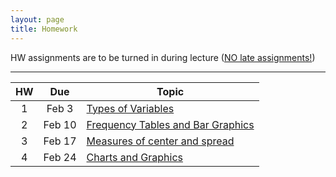 ```yaml
---
layout: page
title: Homework
---
```


HW assignments are to be turned in during lecture (<a href="../syllabus#hw-policy">NO late assignments!</a>)
<hr>

<table>
  <thead>
    <tr>
      <th>HW</th>
      <th>Due</th>
      <th>Topic</th>
    </tr>
  </thead>
  <tbody>
    <tr>
      <td align="center">1</td>
      <td align="center">Feb 3</td>
      <td><a href="math13-hw01-questions.pdf">Types of Variables</a></td>
    </tr>
    <tr>
      <td align="center">2</td>
      <td align="center">Feb 10</td>
      <td><a href="math13-hw02-questions.pdf">Frequency Tables and Bar Graphics</a></td>
    </tr>
    <tr>
      <td align="center">3</td>
      <td align="center">Feb 17</td>
      <td><a href="math13-hw03-questions.pdf">Measures of center and spread</a></td>
    </tr>
    <tr>
      <td align="center">4</td>
      <td align="center">Feb 24</td>
      <td><a href="math13-hw04-questions.pdf">Charts and Graphics</td>
    </tr>
  </tbody>
</table>
